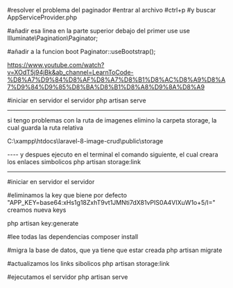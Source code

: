 #resolver el problema del paginador
#entrar al archivo
#ctrl+p
#y buscar
AppServiceProvider.php

#añadir esa linea en la parte superior debajo del primer use
use Illuminate\Pagination\Paginator;

#añadir a la funcion boot
Paginator::useBootstrap();

https://www.youtube.com/watch?v=XOdT5j94jBk&ab_channel=LearnToCode-%D8%A7%D9%84%D8%AF%D8%A7%D8%B1%D8%AC%D8%A9%D8%A7%D9%84%D9%85%D8%BA%D8%B1%D8%A8%D9%8A%D8%A9


#iniciar en servidor el servidor
php artisan serve

----------------
si tengo problemas con la ruta de imagenes 
elimino la carpeta storage, la cual guarda la ruta relativa

C:\xampp\htdocs\laravel-8-image-crud\public\storage


---- y despues ejecuto en el terminal el comando siguiente, el cual creara los enlaces simbolicos
php artisan storage:link



--------------------
#iniciar en servidor el servidor

#eliminamos la key que biene por defecto "APP_KEY=base64:xHs1g18ZxhT9vt1JMNti7dX81vPIS0A4VIXuW1o+5/I="
creamos nueva keys

php artisan key:generate


#lee todas las dependencias
composer install

#migra la base de datos, que ya tiene que estar creada
php artisan migrate

#actualizamos los links sibolicos
php artisan storage:link

#ejecutamos el servidor 
php artisan serve